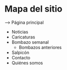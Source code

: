 # Mapa del sitio

-->
Página principal 
 - Noticias
 - Caricaturas
 - Bombazo semanal  
   + Bombazos anteriores 
 - Salpicón 
 - Contacto 
 - Quiénes somos 
